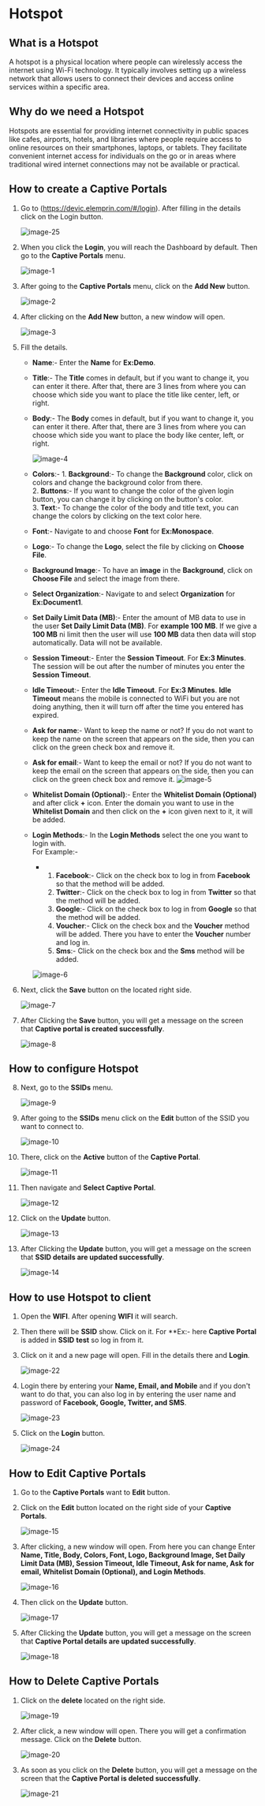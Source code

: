 # Hotspot
## What is a Hotspot
A hotspot is a physical location where people can wirelessly access the internet using Wi-Fi technology. It typically involves setting up a wireless network that allows users to connect their devices and access online services within a specific area.                   

## Why do we need a Hotspot
Hotspots are essential for providing internet connectivity in public spaces like cafes, airports, hotels, and libraries where people require access to online resources on their smartphones, laptops, or tablets. They facilitate convenient internet access for individuals on the go or in areas where traditional wired internet connections may not be available or practical.                    

## How to create a Captive Portals
1. Go to (https://devic.elemprin.com/#/login). After filling in the details click on the Login button.
 
   ![image-25](https://github.com/Nancypatel1103/ComplianceClient/assets/153616269/22f123e1-5bc0-4d16-a38e-c4a529ac7632)
  
2. When you click the **Login**, you will reach the Dashboard by default. Then go to the **Captive Portals** menu.

   ![image-1](https://github.com/Nancypatel1103/ComplianceClient/assets/153616269/a84c3577-d2e7-4811-94e2-caf52425fff7)

3. After going to the **Captive Portals** menu, click on the **Add New** button.

   ![image-2](https://github.com/Nancypatel1103/ComplianceClient/assets/153616269/e1ac6fd4-4c67-4012-959d-982a37f6081d)

4. After clicking on the **Add New** button, a new window will open.

   ![image-3](https://github.com/Nancypatel1103/ComplianceClient/assets/153616269/5d23138a-0798-4de6-9eaa-c94a42f6f812)

5. Fill the details.
   - **Name**:- Enter the **Name** for **Ex:Demo**.
   - **Title**:- The **Title** comes in default, but if you want to change it, you can enter it there. After that, there are 3 lines from where you can choose which side you want to place the title like center, left, or right.
   - **Body**:- The **Body** comes in default, but if you want to change it, you can enter it there. After that, there are 3 lines from where you can choose which side you want to place the body like center, left, or right.

     ![image-4](https://github.com/Nancypatel1103/ComplianceClient/assets/153616269/52440881-c682-4a0a-8373-cc3e313400c6)


   - **Colors**:- 1. **Background**:- To change the **Background** color, click on colors and change the background color from there.                        
                  2. **Buttons**:- If you want to change the color of the given login button, you can change it by clicking on the button's color.                  
                  3. **Text**:- To change the color of the body and title text, you can change the colors by clicking on the text color here.

   - **Font**:- Navigate to and choose **Font** for **Ex:Monospace**.
   - **Logo**:- To change the **Logo**, select the file by clicking on **Choose File**.
   - **Background Image**:- To have an **image** in the **Background**, click on **Choose File** and select the image from there.
   - **Select Organization**:- Navigate to and select **Organization** for **Ex:Document1**.
   - **Set Daily Limit Data (MB)**:- Enter the amount of MB data to use in the user **Set Daily Limit Data (MB)**. For **example 100 MB**. If we give a **100 MB** ni limit then the user will use **100 MB** data then data will stop automatically. Data will not be available.
   - **Session Timeout**:- Enter the **Session Timeout**. For **Ex:3 Minutes**. The session will be out after the number of minutes you enter the **Session Timeout**.
   - **Idle Timeout**:- Enter the **Idle Timeout**. For **Ex:3 Minutes**. **Idle Timeout** means the mobile is connected to WiFi but you are not doing anything, then it will turn off after the time you entered has expired.
   - **Ask for name**:- Want to keep the name or not? If you do not want to keep the name on the screen that appears on the side, then you can click on the green check box and remove it.
   - **Ask for email**:- Want to keep the email or not? If you do not want to keep the email on the screen that appears on the side, then you can click on the green check box and remove it.
     ![image-5](https://github.com/Nancypatel1103/ComplianceClient/assets/153616269/52c3352d-a231-4f63-af4d-acbe8c396439)

   - **Whitelist Domain (Optional)**:- Enter the **Whitelist Domain (Optional)** and after click **+** icon. Enter the domain you want to use in the **Whitelist Domain** and then click on the **+** icon given next to it, it will be added.
   - **Login Methods**:- In the **Login Methods** select the one you want to login with.                                                   
       For Example:-
      - 1. **Facebook**:- Click on the check box to log in from **Facebook** so that the method will be added.
        2. **Twitter**:- Click on the check box to log in from **Twitter** so that the method will be added.
        3. **Google**:- Click on the check box to log in from **Google** so that the method will be added.
        4. **Voucher**:- Click on the check box and the **Voucher** method will be added. There you have to enter the **Voucher** number and log in.
        5. **Sms**:- Click on the check box and the **Sms** method will be added.

      ![image-6](https://github.com/Nancypatel1103/ComplianceClient/assets/153616269/075a15fa-b942-48b6-ba4d-9c22247a76e2)

6. Next, click the **Save** button on the located right side.

   ![image-7](https://github.com/Nancypatel1103/ComplianceClient/assets/153616269/ce263681-41e2-4e44-84f4-3f56ccf77b85)

7. After Clicking the **Save** button, you will get a message on the screen that **Captive portal is created successfully**.

   ![image-8](https://github.com/Nancypatel1103/ComplianceClient/assets/153616269/0cfa72ff-42cc-45c8-b669-7198cba3c1c9)

## How to configure Hotspot

8. Next, go to the **SSIDs** menu.

   ![image-9](https://github.com/Nancypatel1103/ComplianceClient/assets/153616269/cc427f35-8a97-45ea-9e84-1c2af152f2ec)

9. After going to the **SSIDs** menu click on the **Edit** button of the SSID you want to connect to.

   ![image-10](https://github.com/Nancypatel1103/ComplianceClient/assets/153616269/03756174-0e85-428a-957e-716bfc05a184)

10. There, click on the **Active** button of the **Captive Portal**.

    ![image-11](https://github.com/Nancypatel1103/ComplianceClient/assets/153616269/c3434c1a-7894-48f5-82db-142515d6d301)

11. Then navigate and **Select Captive Portal**.

    ![image-12](https://github.com/Nancypatel1103/ComplianceClient/assets/153616269/792af331-75bc-48b9-95e6-ab4eff58a861)

12. Click on the **Update** button.

    ![image-13](https://github.com/Nancypatel1103/ComplianceClient/assets/153616269/955b44f4-8bb5-4cb9-a3d3-3bb13452988c)

13. After Clicking the **Update** button, you will get a message on the screen that **SSID details are updated successfully**.

    ![image-14](https://github.com/Nancypatel1103/ComplianceClient/assets/153616269/308c4d46-4664-4488-9ac9-4fa08fbac9a2)

## How to use Hotspot to client

1. Open the **WIFI**. After opening **WIFI** it will search.
2. Then there will be **SSID** show. Click on it. For **Ex:- here **Captive Portal** is added in **SSID** **test** so log in from it.
3. Click on it and a new page will open. Fill in the details there and **Login**.

   ![image-22](https://github.com/Nancypatel1103/ComplianceClient/assets/153616269/adfad7ed-ab80-4352-9272-c3aacd39ca70)

4. Login there by entering your **Name, Email, and Mobile** and if you don't want to do that, you can also log in by entering the user name and password of **Facebook, Google, Twitter, and SMS**.

   ![image-23](https://github.com/Nancypatel1103/ComplianceClient/assets/153616269/f73dfb9a-f255-48d9-a68f-c078e4f5d301)

5. Click on the **Login** button.

   ![image-24](https://github.com/Nancypatel1103/ComplianceClient/assets/153616269/d368c78d-4c43-4288-b85f-1a8ecab24c67)   
   

## How to Edit Captive Portals

1. Go to the **Captive Portals** want to **Edit** button.
2. Click on the **Edit** button located on the right side of your **Captive Portals**.

   ![image-15](https://github.com/Nancypatel1103/ComplianceClient/assets/153616269/d5c6fe26-bf2a-4502-b529-47f6b809867d)

3. After clicking, a new window will open. From here you can change Enter **Name, Title, Body, Colors, Font, Logo, Background Image, Set Daily Limit Data (MB), Session Timeout, Idle Timeout, Ask for name, Ask for email, Whitelist Domain (Optional), and Login Methods**.

   ![image-16](https://github.com/Nancypatel1103/ComplianceClient/assets/153616269/d320d7d8-599e-4582-bbf9-b0746dce75ac)

4. Then click on the **Update** button.

   ![image-17](https://github.com/Nancypatel1103/ComplianceClient/assets/153616269/3fe0a2e3-b164-4e1f-ac40-9a9d3c39c678)

5. After Clicking the **Update** button, you will get a message on the screen that **Captive Portal details are updated successfully**.

   ![image-18](https://github.com/Nancypatel1103/ComplianceClient/assets/153616269/488d0ecb-6414-46f4-ad80-e71f82641ab6)

## How to Delete Captive Portals

1. Click on the **delete** located on the right side.

   ![image-19](https://github.com/Nancypatel1103/ComplianceClient/assets/153616269/88f73b05-6440-4fe2-bf9c-fba348985f99)

2. After click, a new window will open. There you will get a confirmation message. Click on the **Delete** button.

   ![image-20](https://github.com/Nancypatel1103/ComplianceClient/assets/153616269/fecb26c6-535a-4618-9e40-79927647a456)

3. As soon as you click on the **Delete** button, you will get a message on the screen that the **Captive Portal is deleted successfully**.

   ![image-21](https://github.com/Nancypatel1103/ComplianceClient/assets/153616269/4b44029e-10e9-4442-9408-a97c85fe3089)




   

   
   




   
